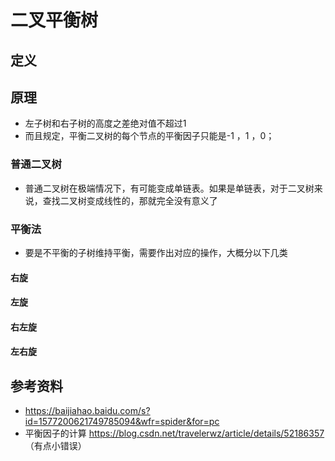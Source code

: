 # 二叉平衡树

## 定义


## 原理
* 左子树和右子树的高度之差绝对值不超过1
* 而且规定，平衡二叉树的每个节点的平衡因子只能是-1 ，1 ，0；

### 普通二叉树
* 普通二叉树在极端情况下，有可能变成单链表。如果是单链表，对于二叉树来说，查找二叉树变成线性的，那就完全没有意义了

### 平衡法
* 要是不平衡的子树维持平衡，需要作出对应的操作，大概分以下几类

#### 右旋
#### 左旋
#### 右左旋
#### 左右旋


## 参考资料
* https://baijiahao.baidu.com/s?id=1577200621749785094&wfr=spider&for=pc
* 平衡因子的计算 https://blog.csdn.net/travelerwz/article/details/52186357 （有点小错误）
